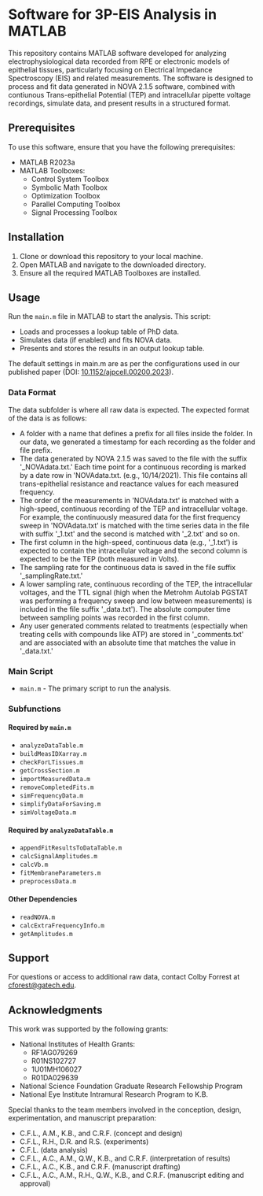 # Software for 3P-EIS Analysis in MATLAB

This repository contains MATLAB software developed for analyzing electrophysiological data recorded from RPE or electronic models of epithelial tissues, particularly focusing on Electrical Impedance Spectroscopy (EIS) and related measurements. The software is designed to process and fit data generated in NOVA 2.1.5 software, combined with contiunous Trans-epithelial Potential (TEP) and intracellular pipette voltage recordings, simulate data, and present results in a structured format.

## Prerequisites

To use this software, ensure that you have the following prerequisites:

- MATLAB R2023a
- MATLAB Toolboxes:
    - Control System Toolbox
    - Symbolic Math Toolbox
    - Optimization Toolbox
    - Parallel Computing Toolbox
    - Signal Processing Toolbox

## Installation

1. Clone or download this repository to your local machine.
2. Open MATLAB and navigate to the downloaded directory.
3. Ensure all the required MATLAB Toolboxes are installed.

## Usage

Run the `main.m` file in MATLAB to start the analysis. This script:

- Loads and processes a lookup table of PhD data.
- Simulates data (if enabled) and fits NOVA data.
- Presents and stores the results in an output lookup table.

The default settings in main.m are as per the configurations used in our published paper (DOI: [10.1152/ajpcell.00200.2023](https://doi.org/10.1152/ajpcell.00200.2023)).

### Data Format

The data subfolder is where all raw data is expected. The expected format of the data is as follows:

- A folder with a name that defines a prefix for all files inside the folder. In our data, we generated a timestamp for each recording as the folder and file prefix.
- The data generated by NOVA 2.1.5 was saved to the file with the suffix '_NOVAdata.txt.' Each time point for a continuous recording is marked by a date row in 'NOVAdata.txt. (e.g., 10/14/2021). This file contains all trans-epithelial resistance and reactance values for each measured frequency.
- The order of the measurements in 'NOVAdata.txt' is matched with a high-speed, continuous recording of the TEP and intracellular voltage. For example, the continuously measured data for the first frequency sweep in 'NOVAdata.txt' is matched with the time series data in the file with suffix '_1.txt' and the second is matched with '_2.txt' and so on.
- The first column in the high-speed, continuous data (e.g., '_1.txt') is expected to contain the intracellular voltage and the second column is expected to be the TEP (both measured in Volts).
- The sampling rate for the continuous data is saved in the file suffix '_samplingRate.txt.'
- A lower sampling rate, continuous recording of the TEP, the intracellular voltages, and the TTL signal (high when the Metrohm Autolab PGSTAT was performing a frequency sweep and low between measurements) is included in the file suffix '_data.txt'). The absolute computer time between sampling points was recorded in the first column.
- Any user generated comments related to treatments (espectially when treating cells with compounds like ATP) are stored in '_comments.txt' and are associated with an absolute time that matches the value in '_data.txt.'

### Main Script

- `main.m` - The primary script to run the analysis.

### Subfunctions

#### Required by `main.m`

- `analyzeDataTable.m`
- `buildMeasIDXarray.m`
- `checkForLTissues.m`
- `getCrossSection.m`
- `importMeasuredData.m`
- `removeCompletedFits.m`
- `simFrequencyData.m`
- `simplifyDataForSaving.m`
- `simVoltageData.m`

#### Required by `analyzeDataTable.m`

- `appendFitResultsToDataTable.m`
- `calcSignalAmplitudes.m`
- `calcVb.m`
- `fitMembraneParameters.m`
- `preprocessData.m`

#### Other Dependencies

- `readNOVA.m`
- `calcExtraFrequencyInfo.m`
- `getAmplitudes.m`

## Support

For questions or access to additional raw data, contact Colby Forrest at cforest@gatech.edu.

## Acknowledgments

This work was supported by the following grants:

- National Institutes of Health Grants:
  - RF1AG079269
  - R01NS102727
  - 1U01MH106027
  - R01DA029639
- National Science Foundation Graduate Research Fellowship Program
- National Eye Institute Intramural Research Program to K.B.

Special thanks to the team members involved in the conception, design, experimentation, and manuscript preparation:

- C.F.L., A.M., K.B., and C.R.F. (concept and design)
- C.F.L., R.H., D.R. and R.S. (experiments)
- C.F.L. (data analysis)
- C.F.L., A.C., A.M., Q.W., K.B., and C.R.F. (interpretation of results)
- C.F.L., A.C., K.B., and C.R.F. (manuscript drafting)
- C.F.L., A.C., A.M., R.H., Q.W., K.B., and C.R.F. (manuscript editing and approval)

